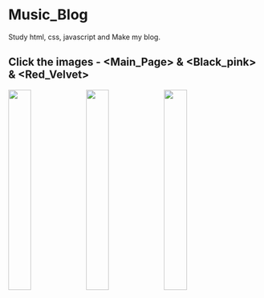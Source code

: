 # Music_Blog
Study html, css, javascript and Make my blog.

Click the images - <Main_Page> & <Black_pink> & <Red_Velvet>
-------------------------------------------------
<div>
<img src="https://user-images.githubusercontent.com/67899069/91557734-02c07e00-e970-11ea-85d5-2d9cf692f658.png" width="30%" height="400px"></img>
<img src="https://user-images.githubusercontent.com/67899069/91557737-0522d800-e970-11ea-8ed1-896b49c450da.png" width="30%" height="400px"></img>
<img src="https://user-images.githubusercontent.com/67899069/89726567-caa3da80-da56-11ea-9f3c-137839a172ed.png" width="30%" height="400px"></img>
</div>

